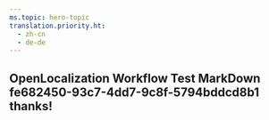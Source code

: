 ```yaml
---
ms.topic: hero-topic
translation.priority.ht: 
  - zh-cn
  - de-de
---
```

## OpenLocalization Workflow Test MarkDown fe682450-93c7-4dd7-9c8f-5794bddcd8b1 thanks!

